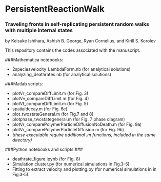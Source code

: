 # PersistentReactionWalk

### Traveling fronts in self-replicating persistent random walks with multiple internal states
by Keisuke Ishihara, Ashish B. George, Ryan Cornelius, and Kirill S. Korolev


This repository contains the codes associated with the manuscript.

###Mathematica notebooks:

* 2speciesvelocity_LambdaForm.nb (for analytical solutions)
* analyzing_deathrates.nb (for analytical solutions)

###Matlab scripts:

* plotVr_compareDiffLimit.m (for Fig. 3)
* plotVv_compareDiffLimit.m (for Fig. 4)
* plotVf_compareDiffLimit.m (for Fig. 5)
* spatialdecay.m (for Fig. 6c)
* plot_twostateGeneral.m (for Fig.7 and 8)
* plotphase_twostategeneral.m (for Fig. 7 phase diagram)
* plotVr_comparePolymerParticleDiffusionNoDeath.m (for Fig. 9a)
* plotVr_comparePolymerParticleDiffusion.m (for Fig. 9b)
* _(these executable require additional .m functions, included in the same directory)_

###Python notebooks and scripts:###

* deathrate_figure.ipynb (for Fig. 8)
* Simulation cluster.py (for numerical simulations in Fig.3-5)
* Fitting to extract velocity and plotting.py (for numerical simulations in in Fig.3-5)